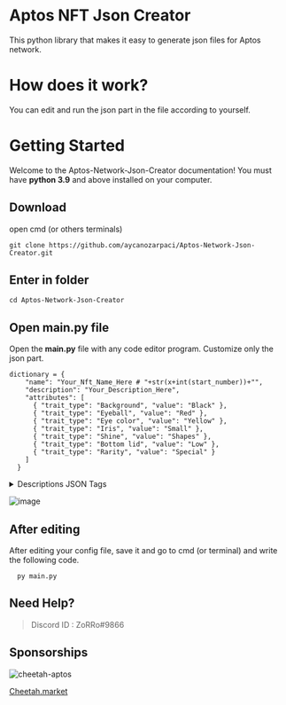 # Aptos NFT Json Creator
 This python library that makes it easy to generate json files for Aptos network.
# How does it work?
 You can edit and run the json part in the file according to yourself.
# Getting Started
 Welcome to the Aptos-Network-Json-Creator documentation!
 You must have **python 3.9** and above installed on your computer.

## Download 
open cmd (or others terminals)
```
git clone https://github.com/aycanozarpaci/Aptos-Network-Json-Creator.git
```
## Enter in folder
```
cd Aptos-Network-Json-Creator
```
## Open main.py file
Open the **main.py** file with any code editor program. Customize only the json part.
```
dictionary = {
    "name": "Your_Nft_Name_Here # "+str(x+int(start_number))+"",
    "description": "Your_Description_Here",
    "attributes": [
      { "trait_type": "Background", "value": "Black" },
      { "trait_type": "Eyeball", "value": "Red" },
      { "trait_type": "Eye color", "value": "Yellow" },
      { "trait_type": "Iris", "value": "Small" },
      { "trait_type": "Shine", "value": "Shapes" },
      { "trait_type": "Bottom lid", "value": "Low" },
      { "trait_type": "Rarity", "value": "Special" }
    ]
  }
```
<details><summary>Descriptions JSON Tags</summary>
<p>

#### name

```
   Name is your NFT name after mint (look image)
```
#### description
```
   description is yout NFT description (look image)
```
#### attributes
```
   Attributes is the section where you create the properties of your NFTs. (look image Properties Section)
```
</p>
</details>

![image](https://user-images.githubusercontent.com/44923151/198416444-ab0a9227-1c75-4ee1-a164-23b42ccae4d1.png)


## After editing
After editing your config file, save it and go to cmd (or terminal) and write the following code.
```
  py main.py
```

## Need Help?

>  Discord ID : ZoRRo#9866

## Sponsorships   
![cheetah-aptos](https://user-images.githubusercontent.com/44923151/198417841-0ba1a2d5-38ed-4234-a53e-01928509b0cc.png)

[Cheetah.market](https://cheetah.market/)


